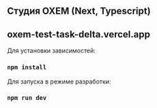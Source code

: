 ## Студия OXEM (Next, Typescript)

## oxem-test-task-delta.vercel.app

Для установки зависимостей:

### `npm install`

Для запуска в режиме разработки:

### `npm run dev`
